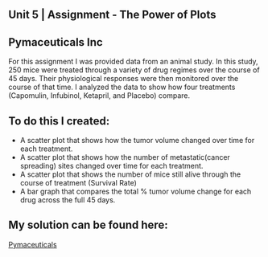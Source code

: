 ## Unit 5 | Assignment - The Power of Plots

## Pymaceuticals Inc

For this assignment I was provided data from an animal study. In this study, 250 mice were treated through a variety of drug regimes over the course of 45 days. Their physiological responses were then monitored over the course of that time. I analyzed the data to show how four treatments (Capomulin, Infubinol, Ketapril, and Placebo) compare.

## To do this I created:

* A scatter plot that shows how the tumor volume changed over time for each treatment.
* A scatter plot that shows how the number of metastatic(cancer spreading) sites changed over time for each treatment.
* A scatter plot that shows the number of mice still alive through the course of treatment (Survival Rate)
* A bar graph that compares the total % tumor volume change for each drug across the full 45 days.

## My solution can be found here:

[Pymaceuticals](/Pymaceuticals)